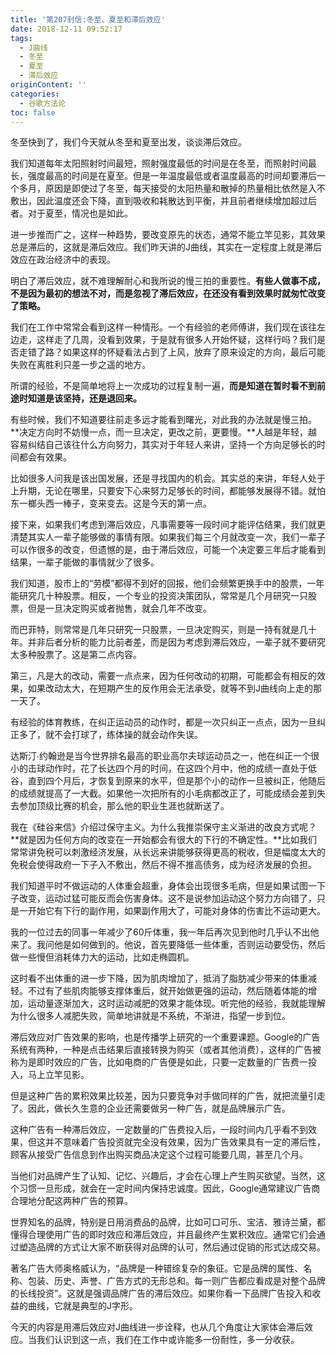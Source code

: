 ```yaml
---
title: '第207封信:冬至、夏至和滞后效应'
date: 2018-12-11 09:52:17
tags:
  - J曲线
  - 冬至
  - 夏至
  - 滞后效应
originContent: ''
categories:
  - 谷歌方法论
toc: false
---
```

冬至快到了，我们今天就从冬至和夏至出发，谈谈滞后效应。

我们知道每年太阳照射时间最短，照射强度最低的时间是在冬至，而照射时间最长，强度最高的时间是在夏至。但是一年温度最低或者温度最高的时间却要滞后一个多月，原因是即使过了冬至，每天接受的太阳热量和散掉的热量相比依然是入不敷出，因此温度还会下降，直到吸收和耗散达到平衡，并且前者继续增加超过后者。对于夏至，情况也是如此。

进一步推而广之，这样一种趋势，要改变原先的状态，通常不能立竿见影，其效果总是滞后的，这就是滞后效应。我们昨天讲的J曲线，其实在一定程度上就是滞后效应在政治经济中的表现。

明白了滞后效应，就不难理解耐心和我所说的慢三拍的重要性。**有些人做事不成，不是因为最初的想法不对，而是忽视了滞后效应，在还没有看到效果时就匆忙改变了策略。**

我们在工作中常常会看到这样一种情形。一个有经验的老师傅讲，我们现在该往左边走，这样走了几周，没看到效果，于是就有很多人开始怀疑，这样行吗？我们是否走错了路？如果这样的怀疑看法占到了上风，放弃了原来设定的方向，最后可能失败在离胜利只差一步之遥的地方。

所谓的经验，不是简单地将上一次成功的过程复制一遍，**而是知道在暂时看不到前途时知道是该坚持，还是退回来。**

有些时候，我们不知道要往前走多远才能看到曙光，对此我的办法就是慢三拍。**决定方向时不妨慢一点，而一旦决定，更改之前，更要慢。**人越是年轻，越容易纠结自己该往什么方向努力，其实对于年轻人来讲，坚持一个方向足够长的时间都会有效果。

比如很多人问我是该出国发展，还是寻找国内的机会。其实总的来讲，年轻人处于上升期，无论在哪里，只要安下心来努力足够长的时间，都能够发展得不错。就怕东一榔头西一棒子，变来变去。这是今天的第一点。

接下来，如果我们考虑到滞后效应，凡事需要等一段时间才能评估结果，我们就更清楚其实人一辈子能够做的事情有限。如果我们每三个月就改变一次，我们一辈子可以作很多的改变，但遗憾的是，由于滞后效应，可能一个决定要三年后才能看到结果，一辈子能做的事情就少了很多。

我们知道，股市上的“劳模”都得不到好的回报，他们会频繁更换手中的股票，一年能研究几十种股票。相反，一个专业的投资决策团队，常常是几个月研究一只股票，但是一旦决定购买或者抛售，就会几年不改变。

而巴菲特，则常常是几年只研究一只股票，一旦决定购买，则是一持有就是几十年。并非后者分析的能力比前者差，而是因为考虑到滞后效应，一辈子就不要研究太多种股票了。这是第二点内容。

第三，凡是大的改动，需要一点点来，因为任何改动的初期，可能都会有相反的效果，如果改动太大，在短期产生的反作用会无法承受，就等不到J曲线向上走的那一天了。

有经验的体育教练，在纠正运动员的动作时，都是一次只纠正一点点，因为一旦纠正多了，就不会打球了，练体操的就会动作失误。

达斯汀∙约翰逊是当今世界排名最高的职业高尔夫球运动员之一，他在纠正一个很小的击球动作时，花了长达四个月的时间，在这四个月中，他的成绩一直处于低谷，直到四个月后，才恢复到原来的水平，但是那个小的动作一旦被纠正，他随后的成绩就提高了一大截。如果他一次把所有的小毛病都改正了，可能成绩会差到失去参加顶级比赛的机会，那么他的职业生涯也就断送了。

我在《硅谷来信》介绍过保守主义。为什么我推崇保守主义渐进的改良方式呢？**就是因为任何方向的改变在一开始都会有很大的下行的不确定性。**比如我们常常讲免税可以刺激经济发展，从长远来讲能够获得更高的税收，但是幅度太大的免税会使得政府一下子入不敷出，然后不得不推高债务，成为经济发展的负担。

我们知道平时不做运动的人体重会超重，身体会出现很多毛病，但是如果试图一下子改变，运动过猛可能反而会伤害身体。这不是说参加运动这个努力方向错了，只是一开始它有下行的副作用，如果副作用大了，可能对身体的伤害比不运动更大。

我的一位过去的同事一年减少了60斤体重，我一年后再次见到他时几乎认不出他来了。我问他是如何做到的。他说，首先要降低一些体重，否则运动要受伤，然后做一些慢但消耗体力大的运动，比如走椭圆机。

这时看不出体重的进一步下降，因为肌肉增加了，抵消了脂肪减少带来的体重减轻。不过有了些肌肉能够支撑体重后，就开始做更强的运动，然后随着体能的增加，运动量逐渐加大，这时运动减肥的效果才能体现。听完他的经验，我就能理解为什么很多人减肥失败，简单地讲就是不系统，不渐进，指望一步到位。

滞后效应对广告效果的影响，也是传播学上研究的一个重要课题。Google的广告系统有两种，一种是点击结果后直接转换为购买（或者其他消费），这样的广告被称为是即时效应的广告，比如电商的广告便是如此，只要一定数量的广告费一投入，马上立竿见影。

但是这种广告的累积效果比较差，因为只要竞争对手做同样的广告，就把流量引走了。因此，做长久生意的企业还需要做另一种广告，就是品牌展示广告。

这种广告有一种滞后效应，一定数量的广告费投入后，一段时间内几乎看不到效果，但这并不意味着广告投资就完全没有效果，因为广告效果具有一定的滞后性，顾客从接受广告信息到作出购买商品决定这个过程可能要几周，甚至几个月。

当他们对品牌产生了认知、记忆、兴趣后，才会在心理上产生购买欲望。当然，这个习惯一旦形成，就会在一定时间内保持忠诚度。因此，Google通常建议广告商合理地分配这两种广告的预算。

世界知名的品牌，特别是日用消费品的品牌，比如可口可乐、宝洁、雅诗兰黛，都懂得合理使用广告的即时效应和滞后效应，并且最终产生累积效应。通常它们会通过塑造品牌的方式让大家不断获得对品牌的认可，然后通过促销的形式达成交易。

著名广告大师奥格威认为，“品牌是一种错综复杂的象征。它是品牌的属性、名称、包装、历史、声誉、广告方式的无形总和。每一则广告都应看成是对整个品牌的长线投资”。这就是强调品牌广告的滞后效应。如果你看一下品牌广告投入和收益的曲线，它就是典型的J字形。

今天的内容是用滞后效应对J曲线进一步诠释，也从几个角度让大家体会滞后效应。当我们认识到这一点，我们在工作中或许能多一份耐性，多一分收获。